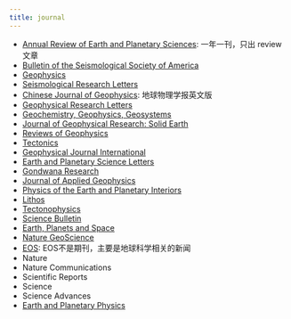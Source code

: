 ```yaml
---
title: journal
---
```


- [Annual Review of Earth and Planetary Sciences](http://www.annualreviews.org/journal/earth): 一年一刊，只出 review 文章
- [Bulletin of the Seismological Society of America](http://bssa.geoscienceworld.org/)
- [Geophysics](http://geophysics.geoscienceworld.org/)
- [Seismological Research Letters](http://srl.geoscienceworld.org/)
- [Chinese Journal of Geophysics](http://agupubs.onlinelibrary.wiley.com/hub/journal/10.1002/(ISSN)2326-0440/): 地球物理学报英文版
- [Geophysical Research Letters](http://agupubs.onlinelibrary.wiley.com/hub/journal/10.1002/(ISSN)1944-8007/)
- [Geochemistry, Geophysics, Geosystems](http://agupubs.onlinelibrary.wiley.com/hub/journal/10.1002/(ISSN)1525-2027/)
- [Journal of Geophysical Research: Solid Earth](http://agupubs.onlinelibrary.wiley.com/hub/jgr/journal/10.1002/(ISSN)2169-9356/)
- [Reviews of Geophysics](http://agupubs.onlinelibrary.wiley.com/hub/journal/10.1002/(ISSN)1944-9208/)
- [Tectonics](http://agupubs.onlinelibrary.wiley.com/hub/journal/10.1002/(ISSN)1944-9194/)
- [Geophysical Journal International](http://academic.oup.com/gji)
- [Earth and Planetary Science Letters](http://www.sciencedirect.com/science/journal/0012821X)
- [Gondwana Research](http://www.sciencedirect.com/science/journal/1342937X)
- [Journal of Applied Geophysics](http://www.sciencedirect.com/science/journal/09269851)
- [Physics of the Earth and Planetary Interiors](http://www.sciencedirect.com/science/journal/00319201/)
- [Lithos](http://www.sciencedirect.com/science/journal/00244937)
- [Tectonophysics](http://www.sciencedirect.com/science/journal/00401951)
- [Science Bulletin](http://www.sciencedirect.com/journal/science-bulletin)
- [Earth, Planets and Space](https://link.springer.com/journal/40623)
- [Nature GeoScience](http://www.nature.com/ngeo/index.html)
- [EOS](https://eos.org/): EOS不是期刊，主要是地球科学相关的新闻
- Nature
- Nature Communications
- Scientific Reports
- Science
- Science Advances
- [Earth and Planetary Physics](http://www.eppcgs.org)
